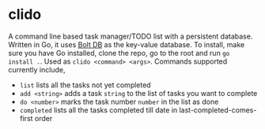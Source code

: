 # clido
A command line based task manager/TODO list with a persistent database. Written in Go, it uses [Bolt DB](https://github.com/boltdb/bolt) as the key-value database.
To install, make sure you have Go installed, clone the repo, go to the root and run `go install .`. Used as `clido <command> <args>`.
 Commands supported currently include,
- `list` lists all the tasks not yet completed
- `add <string>` adds a task `string` to the list of tasks you want to complete
- `do <number>` marks the task number `number` in the list as done
- `completed` lists all the tasks completed till date in last-completed-comes-first order